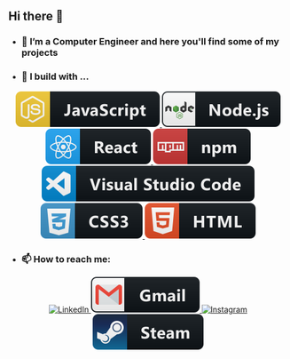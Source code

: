 <h2> Hi there 👋</h2>

- <h3>🔭 I’m a Computer Engineer and here you'll find some of my projects</h3>

- <h3>🌱 I build with ...</h3>
<p align="center">
  <a href="#" rel="nofollow">
    <img src="https://github.com/MikeCodesDotNET/ColoredBadges/blob/master/svg/dev/languages/js.svg" alt="JS" style="max-width:100%;">
  </a>
  <a href="#" rel="nofollow">
    <img src="https://github.com/MikeCodesDotNET/ColoredBadges/blob/master/svg/dev/frameworks/nodejs.svg" alt="Node" style="max-width:100%;">
  </a>
  <a href="#" rel="nofollow">
    <img src="https://github.com/MikeCodesDotNET/ColoredBadges/blob/master/svg/dev/frameworks/react.svg" alt="React" style="max-width:100%;">
  </a>
  <a href="#" rel="nofollow">
    <img src="https://github.com/MikeCodesDotNET/ColoredBadges/blob/master/svg/dev/services/npm.svg" alt="NPM" style="max-width:100%;">
  </a>
  <a href="#" rel="nofollow">
    <img src="https://github.com/MikeCodesDotNET/ColoredBadges/blob/master/svg/dev/tools/visualstudio_code.svg" alt="VSCode" style="max-width:100%;">
  </a>
  <a href="#" rel="nofollow">
    <img src="https://github.com/MikeCodesDotNET/ColoredBadges/blob/master/svg/dev/languages/css3.svg" alt="CSS3" style="max-width:100%;">
  </a>
  <a href="#" rel="nofollow">
    <img src="https://github.com/MikeCodesDotNET/ColoredBadges/blob/master/svg/dev/languages/html.svg" alt="HTML5" style="max-width:100%;">
  </a>
</p>

- <h3>📫 How to reach me:</h3>
<p align="center">
  <a href="https://www.linkedin.com/in/whalyf/" rel="nofollow">
    <img src="https://raw.githubusercontent.com/MikeCodesDotNET/MikeCodesDotNET/a8abbf37441f3253f74ea255a47f289208d7568c/Resources/linkedIn.svg" alt="LinkedIn" style="max-width:100%;">
  </a>
  <a href="mailto:whalyfeng@gmail.com?subject=Hello%20again" rel="nofollow">
    <img src="https://github.com/MikeCodesDotNET/ColoredBadges/blob/master/svg/social/gmail.svg" alt="Gmail" style="max-width:100%;">
  </a>
  <a href="https://www.instagram.com/whalyf1/" rel="nofollow">
    <img src="https://raw.githubusercontent.com/MikeCodesDotNET/MikeCodesDotNET/a8abbf37441f3253f74ea255a47f289208d7568c/Resources/instagram.svg" alt="Instagram" style="max-width:100%;">
  </a>
  <a href="https://steamcommunity.com/id/whalyf1/" rel="nofollow">
    <img src="https://github.com/MikeCodesDotNET/ColoredBadges/blob/master/svg/social/steam.svg" alt="Steam" style="max-width:100%;">
  </a>
</p>
